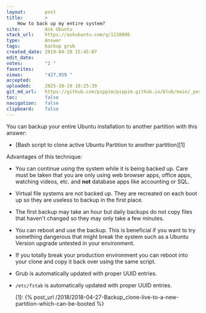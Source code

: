 ```yaml
---
layout:       post
title:        >
    How to back up my entire system?
site:         Ask Ubuntu
stack_url:    https://askubuntu.com/q/1138896
type:         Answer
tags:         backup grub
created_date: 2019-04-28 15:45:07
edit_date:    
votes:        "2 "
favorites:    
views:        "427,959 "
accepted:     
uploaded:     2025-10-19 18:25:39
git_md_url:   https://github.com/pippim/pippim.github.io/blob/main/_posts/2019/2019-04-28-How-to-back-up-my-entire-system_.md
toc:          false
navigation:   false
clipboard:    false
---
```


You can backup your entire Ubuntu installation to another partition with this answer:

- [Bash script to clone active Ubuntu Partition to another partition][1]

Advantages of this technique:

- You can continue using the system while it is being backed up. Care must be taken that you are only using web browser apps, office apps, watching videos, etc. and **not** database apps like accounting or SQL.
- Virtual file systems are not backed up. They are recreated on each boot up so they are useless to backup in the first place.
- The first backup may take an hour but daily backups do not copy files that haven't changed so they may only take a few minutes.
- You can reboot and use the backup. This is beneficial if you want to try something dangerous that might break the system such as a Ubuntu Version upgrade untested in your environment.
- If you totally break your production environment you can reboot into your clone and copy it back over using the same script.
- Grub is automatically updated with proper UUID entries.
- `/etc/fstab` is automatically updated with proper UUID entries.


  [1]: {% post_url /2018/2018-04-27-Backup_clone-live-to-a-new-partition-which-can-be-booted %}
